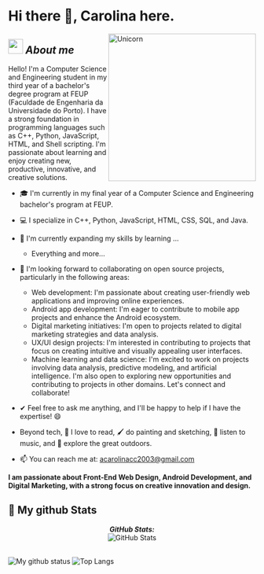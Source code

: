 # Hi there 👋, Carolina here. 

<img align="right" width=300px alt="Unicorn" src="https://c.tenor.com/GN73MKBawZYAAAAi/busy-cute.gif" />

## <img src="https://media.giphy.com/media/ObNTw8Uzwy6KQ/giphy.gif" width="30px">&nbsp;***About me***

Hello! I'm a Computer Science and Engineering student in my third year of a bachelor's degree program at FEUP (Faculdade de Engenharia da Universidade do Porto). I have a strong foundation in programming languages such as C++, Python, JavaScript, HTML, and Shell scripting. I'm passionate about learning and enjoy creating new, productive, innovative, and creative solutions.

- 🎓 I'm currently in my final year of a Computer Science and Engineering bachelor's program at FEUP.
- 💻 I specialize in C++, Python, JavaScript, HTML, CSS, SQL, and Java. 
- 🌱 I'm currently expanding my skills by learning ...
  - Everything and more...
  
- 👯 I'm looking forward to collaborating on open source projects, particularly in the following areas:
  - Web development: I'm passionate about creating user-friendly web applications and improving online experiences.
  - Android app development: I'm eager to contribute to mobile app projects and enhance the Android ecosystem.
  - Digital marketing initiatives: I'm open to projects related to digital marketing strategies and data analysis.
  - UX/UI design projects: I'm interested in contributing to projects that focus on creating intuitive and visually appealing user interfaces.
  - Machine learning and data science: I'm excited to work on projects involving data analysis, predictive modeling, and artificial intelligence.
I'm also open to exploring new opportunities and contributing to projects in other domains. Let's connect and collaborate!

- ✔ Feel free to ask me anything, and I'll be happy to help if I have the expertise! 😄
- Beyond tech, 📖 I love to read, 🖌️ do painting and sketching, 🎵 listen to music, and 🌴 explore the great outdoors.
- 📫 You can reach me at: [acarolinacc2003@gmail.com](mailto:acarolinacc2003@gmail.com)

**I am passionate about Front-End Web Design, Android Development, and Digital Marketing, with a strong focus on creative innovation and design.**



<h2>👀 My github Stats</h2>

<div>
<!--   <p align="center">
    <b><em>Now listening to:</em></b> <br/>
    <img src="https://spotify-github-profile.vercel.app/api/view?uid=Bhargavi-hash&cover_image=true&theme=novatorem" alt="Now Listenting to" />
  </p> -->
  
  <p align="center">
  <b><em>GitHub Stats:</em></b> <br/>
    <img src="https://github-readme-streak-stats.herokuapp.com/?user=acarolinacc" alt="GitHub Stats" /> <br/><br/>
  
</div>

![My github status](https://github-readme-stats.vercel.app/api?username=acarolinacc&show_icons=true&include_all_commits=true)
![Top Langs](https://github-readme-stats.vercel.app/api/top-langs/?username=acarolinacc&layout=compact)
